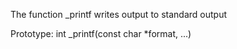 The function _printf writes output to standard output

Prototype: int _printf(const char *format, ...) 
